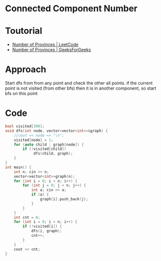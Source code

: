 # Connected Component Number
# Toutorial 
- [Number of Provinces | LeetCode](https://leetcode.com/problems/number-of-provinces/)
- [Number of Provinces | GeeksForGeeks](https://practice.geeksforgeeks.org/problems/number-of-provinces/1?utm_source=gfg&utm_medium=article&utm_campaign=bottom_sticky_on_article)

# Approach
Start dfs from from any point and check the other all points. if the current point is not visited (from other bfs) then it is in another component, so start bfs on this point 


# Code
```cpp
bool visited[300];
void dfs(int node, vector<vector<int>>&graph) {
    //cout << node << "\n";
    visited[node] = 1;
    for (auto child : graph[node]) {
        if (!visited[child])
             dfs(child, graph);
    }
}
int main() {
    int n; cin >> n; 
    vector<vector<int>>graph(n);
    for (int i = 0; i < n; i++) {
        for (int j = 0; j < n; j++) {
            int a; cin >> a; 
            if (a) {
                graph[i].push_back(j);
            }
        }
    }
    int cnt = 0;
    for (int i = 0; i < n; i++) {
        if (!visited[i]) {
            dfs(i, graph);
            cnt++;
        }
    }
    cout << cnt;
}
```


